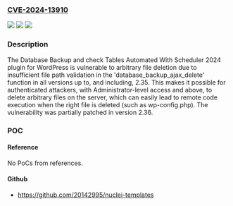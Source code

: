### [CVE-2024-13910](https://cve.mitre.org/cgi-bin/cvename.cgi?name=CVE-2024-13910)
![](https://img.shields.io/static/v1?label=Product&message=Database%20Backup%20and%20check%20Tables%20Automated%20With%20Scheduler%202024&color=blue)
![](https://img.shields.io/static/v1?label=Version&message=*%3C%3D%202.36%20&color=brighgreen)
![](https://img.shields.io/static/v1?label=Vulnerability&message=CWE-22%20Improper%20Limitation%20of%20a%20Pathname%20to%20a%20Restricted%20Directory%20('Path%20Traversal')&color=brighgreen)

### Description

The Database Backup and check Tables Automated With Scheduler 2024 plugin for WordPress is vulnerable to arbitrary file deletion due to insufficient file path validation in the 'database_backup_ajax_delete' function in all versions up to, and including, 2.35. This makes it possible for authenticated attackers, with Administrator-level access and above, to delete arbitrary files on the server, which can easily lead to remote code execution when the right file is deleted (such as wp-config.php). The vulnerability was partially patched in version 2.36.

### POC

#### Reference
No PoCs from references.

#### Github
- https://github.com/20142995/nuclei-templates

